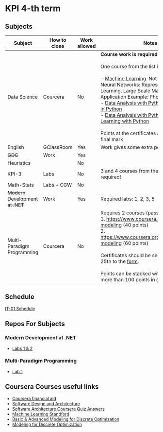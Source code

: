 # KPI 4-th term

## Subjects

| Subject                        | How to close | Work allowed | Notes                                                                                                                                                                                                                                                                                                                                                                                                                                                                                                                                                                                                                                                                                                                                   |
|--------------------------------|--------------|--------------|-----------------------------------------------------------------------------------------------------------------------------------------------------------------------------------------------------------------------------------------------------------------------------------------------------------------------------------------------------------------------------------------------------------------------------------------------------------------------------------------------------------------------------------------------------------------------------------------------------------------------------------------------------------------------------------------------------------------------------------------|
| Data Science                   | Courcera     | No           | **Course work is required!** <br/><br/> One course from the list is required <br/><br/> - [Machine Learning](https://www.coursera.org/learn/machine-learning). Not Required topics: Neural Networks: Representation & Learning, Large Scale Machine Learning, Application Example: Photo OCR. <br/> - [Data Analysis with Python](https://www.coursera.org/learn/data-analysis-with-python) + [Text Mining in Python](https://www.coursera.org/learn/python-text-mining) <br/> - [Data Analysis with Python](https://www.coursera.org/learn/data-analysis-with-python) + [Machine Learning with Python](https://www.coursera.org/learn/machine-learning-with-python) <br/><br/> Points at the certificates are equals to the final mark |
| English                        | GClassRoom   | Yes          | Work gives some extra points                                                                                                                                                                                                                                                                                                                                                                                                                                                                                                                                                                                                                                                                                                            |
| ~~GDC~~                        | Work         | Yes          |                                                                                                                                                                                                                                                                                                                                                                                                                                                                                                                                                                                                                                                                                                                                         |
| Heuristics                     |              | No           |                                                                                                                                                                                                                                                                                                                                                                                                                                                                                                                                                                                                                                                                                                                                         |
| KPI-3                          | Labs         | No           | 3 and 4 courses from the [specialization](https://www.coursera.org/programs/program-natsional-nii-tiekhnichnii-univiersitiet-ukrayini-kiyivs-kii?collectionId=&currentTab=CATALOG&productId=hESW_nCIEeeXkArE6jxxNg&productType=s12n&showMiniModal=true) are required!                                                                                                                                                                                                                                                                                                                                                                                                                                                                   |
| Math-Stats                     | Labs + CGW   | No           |                                                                                                                                                                                                                                                                                                                                                                                                                                                                                                                                                                                                                                                                                                                                         |
| ~~Modern Development at .NET~~ | Work         | Yes          | Required labs: 1, 2, 3, 5                                                                                                                                                                                                                                                                                                                                                                                                                                                                                                                                                                                                                                                                                                               |
| Multi-Paradigm Programming     | Courcera     | No           | Requires 2 courses (passed one by  one) <br/> 1. https://www.coursera.org/learn/basic-modeling (40 points) <br/> 2. https://www.coursera.org/learn/advanced-modeling (60 points) <br/><br/> Certificates should be sent before June 25th to the [form](https://forms.gle/pJ3jGkUXEqgR2cPJ9). <br/><br/> Points can be stacked with labs etc. Not more than 100 points in general                                                                                                                                                                                                                                                                                                                                                        |


## Schedule
[IT-01 Schedule](https://schedule.kpi.ua/?groupName=%D0%86%D0%A2-01)

## Repos For Subjects

### Modern Development at .NET
 - [Labs 1 & 2](https://github.com/vbardin-kpi/DotnetSubj)

### Multi-Paradigm Programming
- [Lab 1](https://github.com/vbardin-kpi/MPP-L1)

## Coursera Courses useful links
- [Coursera financial aid](https://github.com/abdelrahmaan/Financial-aid-on-coursera-)
- [Software Design and Architecture](https://github.com/bishwa-poudel/Software-Design-and-Architecture-Specialization-Coursera)
- [Software Architecture Coursera Quiz Answers](https://networkingfunda.com/software-architecture-coursera-quiz-answers/)
- [Machine Learning Standford](https://github.com/atinesh-s/Coursera-Machine-Learning-Stanford)
- [Basic & Advanced Modeling for Discrete Optimization](https://github.com/SosnoviyBor/Basic-and-Advanced-Modeling-for-Discrete-Optimization)
- [Modeling for Discrete Optimization](https://github.com/fl1nK/Modeling-for-Discrete-Optimization)
